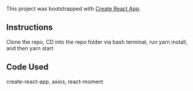 This project was bootstrapped with [Create React App](https://github.com/facebook/create-react-app).

## Instructions
Clone the repo, CD into the repo folder via bash terminal, run yarn install, and then yarn start

## Code Used
create-react-app, axios, react-moment
